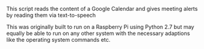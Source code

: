 
This script reads the content of a Google Calendar 
and gives meeting alerts by reading them via text-to-speech

This was originally built to run on a Raspberry Pi using Python 2.7
but may equally be able to run on any other system with the necessary
adaptions like the operating system commands etc.

